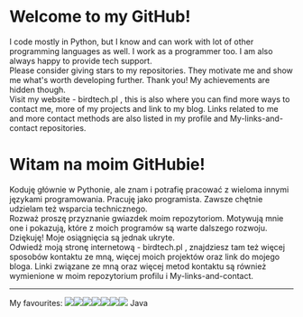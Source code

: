 # Welcome to my GitHub!
I code mostly in Python, but I know and can work with lot of other programming languages as well. I work as a programmer too. I am also always happy to provide tech support.\
Please consider giving stars to my repositories. They motivate me and show me what's worth developing further. Thank you! My achievements are hidden though.\
Visit my website - birdtech.pl , this is also where you can find more ways to contact me, more of my projects and link to my blog. Links related to me and more contact methods are also listed in my profile and My-links-and-contact repositories.

# Witam na moim GitHubie!
Koduję głównie w Pythonie, ale znam i potrafię pracować z wieloma innymi językami programowania. Pracuję jako programista. Zawsze chętnie udzielam też wsparcia technicznego.\
Rozważ proszę przyznanie gwiazdek moim repozytoriom. Motywują mnie one i pokazują, które z moich programów są warte dalszego rozwoju. Dziękuję! Moje osiągnięcia są jednak ukryte.\
Odwiedź moją stronę internetową - birdtech.pl , znajdziesz tam też więcej sposobów kontaktu ze mną, więcej moich projektów oraz link do mojego bloga. Linki związane ze mną oraz więcej metod kontaktu są również wymienione w moim repozytorium profilu i My-links-and-contact.

-----------------------------------------------------------------
My favourites: <img src="https://img.shields.io/badge/Python-FFD43B?style=for-the-badge&logo=python&logoColor=blue"  /><img src="https://img.shields.io/badge/Lua-2C2D72?style=for-the-badge&logo=lua&logoColor=white" /><img src="https://img.shields.io/badge/C%23-239120?style=for-the-badge&logo=c-sharp&logoColor=white" /><img src="https://img.shields.io/badge/.NET-512BD4?style=for-the-badge&logo=dotnet&logoColor=white" /><img src="https://img.shields.io/badge/C%2B%2B-00599C?style=for-the-badge&logo=c%2B%2B&logoColor=white" /><img src="https://img.shields.io/badge/Visual_Studio-5C2D91?style=for-the-badge&logo=visual%20studio&logoColor=white" /><img src="https://img.shields.io/badge/PyCharm-000000.svg?&style=for-the-badge&logo=PyCharm&logoColor=white" /> Java
